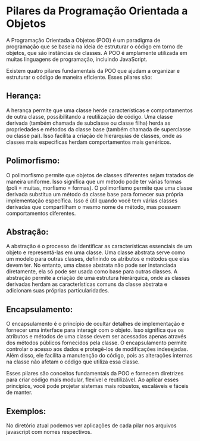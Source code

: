 # Pilares da Programação Orientada a Objetos

A Programação Orientada a Objetos (POO) é um paradigma de programação que se baseia na ideia de estruturar o código em torno de objetos, que são instâncias de classes. A POO é amplamente utilizada em muitas linguagens de programação, incluindo JavaScript.

Existem quatro pilares fundamentais da POO que ajudam a organizar e estruturar o código de maneira eficiente. Esses pilares são:

## Herança:

A herança permite que uma classe herde características e comportamentos de outra classe, possibilitando a reutilização de código. Uma classe derivada (também chamada de subclasse ou classe filha) herda as propriedades e métodos da classe base (também chamada de superclasse ou classe pai). Isso facilita a criação de hierarquias de classes, onde as classes mais específicas herdam comportamentos mais genéricos.

## Polimorfismo:

O polimorfismo permite que objetos de classes diferentes sejam tratados de maneira uniforme. Isso significa que um método pode ter várias formas (poli = muitas, morfismo = formas). O polimorfismo permite que uma classe derivada substitua um método da classe base para fornecer sua própria implementação específica. Isso é útil quando você tem várias classes derivadas que compartilham o mesmo nome de método, mas possuem comportamentos diferentes.

## Abstração:

A abstração é o processo de identificar as características essenciais de um objeto e representá-las em uma classe. Uma classe abstrata serve como um modelo para outras classes, definindo os atributos e métodos que elas devem ter. No entanto, uma classe abstrata não pode ser instanciada diretamente, ela só pode ser usada como base para outras classes. A abstração permite a criação de uma estrutura hierárquica, onde as classes derivadas herdam as características comuns da classe abstrata e adicionam suas próprias particularidades.

## Encapsulamento:

O encapsulamento é o princípio de ocultar detalhes de implementação e fornecer uma interface para interagir com o objeto. Isso significa que os atributos e métodos de uma classe devem ser acessados apenas através dos métodos públicos fornecidos pela classe. O encapsulamento permite controlar o acesso aos dados e protegê-los de modificações indesejadas. Além disso, ele facilita a manutenção do código, pois as alterações internas na classe não afetam o código que utiliza essa classe.

Esses pilares são conceitos fundamentais da POO e fornecem diretrizes para criar código mais modular, flexível e reutilizável. Ao aplicar esses princípios, você pode projetar sistemas mais robustos, escaláveis e fáceis de manter.

## Exemplos:

No diretório atual podemos ver aplicações de cada pilar nos arquivos javascript com nomes respectivos.
